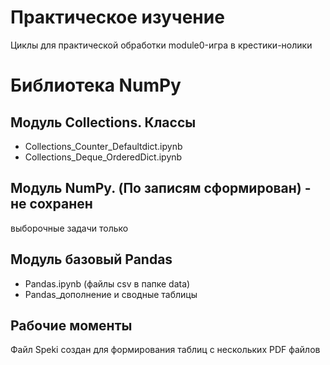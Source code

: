 # Практическое изучение
Циклы для практической обработки
module0-игра в крестики-нолики
# Библиотека NumPy
## Модуль Collections. Классы
 - Collections_Counter_Defaultdict.ipynb
 - Collections_Deque_OrderedDict.ipynb   
## Модуль NumPy. (По записям сформирован) - не сохранен
выборочные задачи только
## Модуль базовый Pandas
  - Pandas.ipynb (файлы csv в папке data)
  - Pandas_дополнение и сводные таблицы


## Рабочие моменты
Файл Speki создан для формирования таблиц с нескольких PDF файлов
